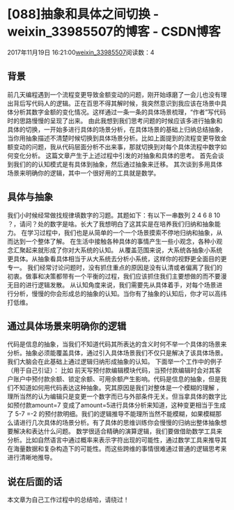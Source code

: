 # [088]抽象和具体之间切换 - weixin_33985507的博客 - CSDN博客
2017年11月19日 16:21:00[weixin_33985507](https://me.csdn.net/weixin_33985507)阅读数：4
## 背景
前几天编程遇到一个流程变更导致金额变动的问题，刚开始琢磨了一会儿也没有理出背后写代码人的逻辑。正在百思不得其解时候，我突然意识到我应该在场景中具体分析其数字金额的变化情况。这样通过一条一条的具体场景梳理，“作者”写代码时的思路慢慢的呈现了出来。
由此我想到我们思考问题的时候应该多进行抽象和具体的切换，一开始多进行具体的场景分析，在具体场景的基础上归纳总结抽象，当你用抽象描述不清楚时候切换到具体场景分析。比如上面提到的流程变更导致金额变动的问题，我从代码层面分析不出来事，那就切换到对每个具体流程中数字如何变化分析。
这篇文章产生于上述过程中引发的对抽象和具体的思考。
首先会谈到我们的的认知模式是有具体到抽象，然后通过抽象来迁移。
其次谈到多用具体场景来明确你的逻辑，其中一个很好用的工具就是数学。
## 具体与抽象
我们小时候经常做找规律填数字的习题。其题如下：有以下一串数列 2 4 6 8 10 ？，请问？处的数字是啥。长大了我想明白了这其实是在培养我们归纳和抽象能力。
在学习过程中，我们也是从简单的一个一个场景摸索不停地归纳和抽象，从而达到一个整体了解。
在生活中接触各种具体的事情产生一些小观念，各种小观念汇聚起来就形成了你对大系统的认知。
从覆盖范围来说，大系统各抽象小系统更具体。从抽象看具体相当于从大系统去分析小系统，这样你的视野更全面目的更专一。
我们经常讨论问题时，没有抓住重点的原因是没有认清或者偏离了我们的初衷。做事和决策都带有一个平衡的过程，我们应该抓住我们主要想做的而不要漫无目的进行逻辑发散。
从认知角度来说，我们需要先从具体着手，对每个场景进行分析，慢慢的你会形成总的抽象的认知。当你有了抽象的认知后，你才可以高纬打低维。
## 通过具体场景来明确你的逻辑
代码是信息的抽象，当我们不知道代码其所表达的含义时何不举一个具体的场景来分析。抽象必须能覆盖具体，通过引入具体场景我们不仅只是解决了该具体场景。我们大脑会在此基础上通过逻辑归纳形成抽象的认知。
下面举一个工作中的例子（用于自己引证）：
比如 前天写预付款编辑模块代码，当预付款编辑时会对其客户账户中预付款余额、锁定余额、可用余额产生影响。代码是信息的抽象，但是我们不知道如何用代码表达这种抽象。究其原因是我们对整体是一个模糊的理解 ，理所当然的认为编辑只是变更一个数字而已与外部条件无关。但当拿具体的数字比如预付款amount=7 变成了amount=5进行具体分析来知道，这种变更相当于生成了 5-7 =-2 的预付款明细。我们的逻辑推导不能理所当然不能模糊，如果模糊那么请进行几次具体的场景分析。有了具体的思维训练你会慢慢的归纳出整体抽象想要解决和表达什么问题。
数学很适合精确的演算逻辑，我们要做借助数学工具来分析。比如自然语言中通过概率来表示字符出现的可能性，通过数学工具来推导其在海量数据和复杂构造下的可能性。而这些跨维的事情很难通过普通的逻辑思考来进行清晰地推导。
## 说在后面的话
本文章为自己工作过程中的总结哈，请绕过！
